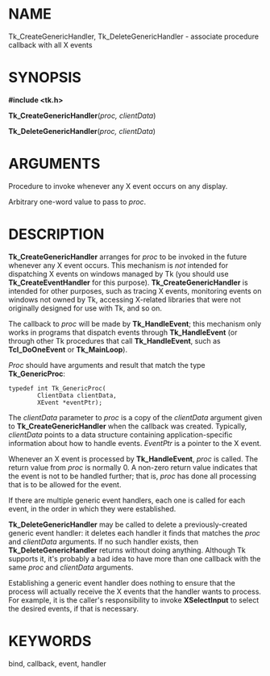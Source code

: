 # NAME

Tk_CreateGenericHandler, Tk_DeleteGenericHandler - associate procedure
callback with all X events

# SYNOPSIS

**#include \<tk.h\>**

**Tk_CreateGenericHandler**(*proc, clientData*)

**Tk_DeleteGenericHandler**(*proc, clientData*)

# ARGUMENTS

Procedure to invoke whenever any X event occurs on any display.

Arbitrary one-word value to pass to *proc*.

# DESCRIPTION

**Tk_CreateGenericHandler** arranges for *proc* to be invoked in the
future whenever any X event occurs. This mechanism is *not* intended for
dispatching X events on windows managed by Tk (you should use
**Tk_CreateEventHandler** for this purpose). **Tk_CreateGenericHandler**
is intended for other purposes, such as tracing X events, monitoring
events on windows not owned by Tk, accessing X-related libraries that
were not originally designed for use with Tk, and so on.

The callback to *proc* will be made by **Tk_HandleEvent**; this
mechanism only works in programs that dispatch events through
**Tk_HandleEvent** (or through other Tk procedures that call
**Tk_HandleEvent**, such as **Tcl_DoOneEvent** or **Tk_MainLoop**).

*Proc* should have arguments and result that match the type
**Tk_GenericProc**:

    typedef int Tk_GenericProc(
            ClientData clientData,
            XEvent *eventPtr);

The *clientData* parameter to *proc* is a copy of the *clientData*
argument given to **Tk_CreateGenericHandler** when the callback was
created. Typically, *clientData* points to a data structure containing
application-specific information about how to handle events. *EventPtr*
is a pointer to the X event.

Whenever an X event is processed by **Tk_HandleEvent**, *proc* is
called. The return value from *proc* is normally 0. A non-zero return
value indicates that the event is not to be handled further; that is,
*proc* has done all processing that is to be allowed for the event.

If there are multiple generic event handlers, each one is called for
each event, in the order in which they were established.

**Tk_DeleteGenericHandler** may be called to delete a previously-created
generic event handler: it deletes each handler it finds that matches the
*proc* and *clientData* arguments. If no such handler exists, then
**Tk_DeleteGenericHandler** returns without doing anything. Although Tk
supports it, it\'s probably a bad idea to have more than one callback
with the same *proc* and *clientData* arguments.

Establishing a generic event handler does nothing to ensure that the
process will actually receive the X events that the handler wants to
process. For example, it is the caller\'s responsibility to invoke
**XSelectInput** to select the desired events, if that is necessary.

# KEYWORDS

bind, callback, event, handler
